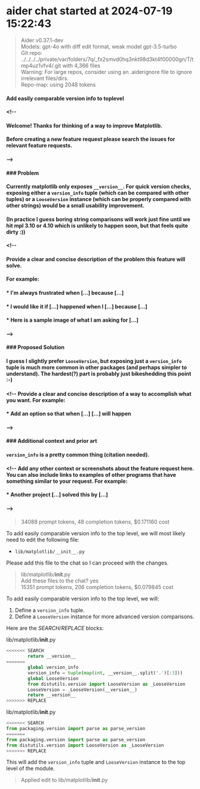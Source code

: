 
# aider chat started at 2024-07-19 15:22:43

> Aider v0.37.1-dev  
> Models: gpt-4o with diff edit format, weak model gpt-3.5-turbo  
> Git repo: ../../../../private/var/folders/7q/_fx2smvd0hq3nkt98d3kt4f00000gn/T/tmp4uz1vfv4/.git with 4,366 files  
> Warning: For large repos, consider using an .aiderignore file to ignore irrelevant files/dirs.  
> Repo-map: using 2048 tokens  

#### Add easily comparable version info to toplevel  
#### <!--  
#### Welcome! Thanks for thinking of a way to improve Matplotlib.  
####   
####   
#### Before creating a new feature request please search the issues for relevant feature requests.  
#### -->  
####   
#### ### Problem  
####   
#### Currently matplotlib only exposes `__version__`.  For quick version checks, exposing either a `version_info` tuple (which can be compared with other tuples) or a `LooseVersion` instance (which can be properly compared with other strings) would be a small usability improvement.  
####   
#### (In practice I guess boring string comparisons will work just fine until we hit mpl 3.10 or 4.10 which is unlikely to happen soon, but that feels quite dirty :))  
#### <!--  
#### Provide a clear and concise description of the problem this feature will solve.   
####   
#### For example:  
#### * I'm always frustrated when [...] because [...]  
#### * I would like it if [...] happened when I [...] because [...]  
#### * Here is a sample image of what I am asking for [...]  
#### -->  
####   
#### ### Proposed Solution  
####   
#### I guess I slightly prefer `LooseVersion`, but exposing just a `version_info` tuple is much more common in other packages (and perhaps simpler to understand).  The hardest(?) part is probably just bikeshedding this point :-)  
#### <!-- Provide a clear and concise description of a way to accomplish what you want. For example:  
####   
#### * Add an option so that when [...]  [...] will happen  
####  -->  
####   
#### ### Additional context and prior art  
####   
#### `version_info` is a pretty common thing (citation needed).  
#### <!-- Add any other context or screenshots about the feature request here. You can also include links to examples of other programs that have something similar to your request. For example:  
####   
#### * Another project [...] solved this by [...]  
#### -->  
####  
> 34088 prompt tokens, 48 completion tokens, $0.171160 cost  

To add easily comparable version info to the top level, we will most likely need to edit the following file:

- `lib/matplotlib/__init__.py`

Please add this file to the chat so I can proceed with the changes.

> lib/matplotlib/__init__.py  
> Add these files to the chat? yes  
> 15351 prompt tokens, 206 completion tokens, $0.079845 cost  

To add easily comparable version info to the top level, we will:

1. Define a `version_info` tuple.
2. Define a `LooseVersion` instance for more advanced version comparisons.

Here are the *SEARCH/REPLACE* blocks:

lib/matplotlib/__init__.py
```python
<<<<<<< SEARCH
        return __version__
=======
        global version_info
        version_info = tuple(map(int, __version__.split('.')[:3]))
        global LooseVersion
        from distutils.version import LooseVersion as _LooseVersion
        LooseVersion = _LooseVersion(__version__)
        return __version__
>>>>>>> REPLACE
```

lib/matplotlib/__init__.py
```python
<<<<<<< SEARCH
from packaging.version import parse as parse_version
=======
from packaging.version import parse as parse_version
from distutils.version import LooseVersion as _LooseVersion
>>>>>>> REPLACE
```

This will add the `version_info` tuple and `LooseVersion` instance to the top level of the module.

> Applied edit to lib/matplotlib/__init__.py  

